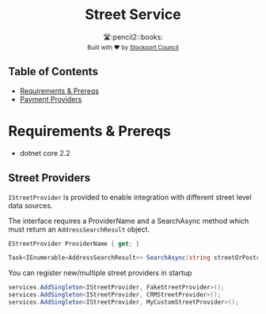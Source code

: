 <h1 align="center">Street Service</h1>
<div align="center">🛣️:pencil2::books:</div>
<div align="center">
  <sub>Built with ❤︎ by
  <a href="https://www.stockport.gov.uk">Stockport Council</a>
</div>


## Table of Contents
- [Requirements & Prereqs](#requirements-&-prereqs)
- [Payment Providers](#payment-providers)

# Requirements & Prereqs
- dotnet core 2.2

## Street Providers

`IStreetProvider` is provided to enable integration with different street level data sources. 

The interface requires a ProviderName and a SearchAsync method which must return an `AddressSearchResult` object. 

```c#
EStreetProvider ProviderName { get; }

Task<IEnumerable<AddressSearchResult>> SearchAsync(string streetOrPostcode);
```

You can register new/multiple street providers in startup 

```c#
services.AddSingleton<IStreetProvider, FakeStreetProvider>();
services.AddSingleton<IStreetProvider, CRMStreetProvider>();
services.AddSingleton<IStreetProvider, MyCustomStreetProvider>();
```
